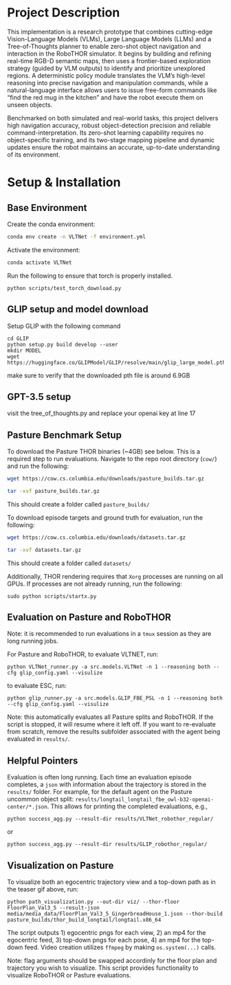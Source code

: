 # Project Description

This implementation is a research prototype that combines cutting-edge Vision-Language Models (VLMs), Large Language Models (LLMs) and a Tree-of-Thoughts planner to enable zero-shot object navigation and interaction in the RoboTHOR simulator. It begins by building and refining real-time RGB-D semantic maps, then uses a frontier-based exploration strategy (guided by VLM outputs) to identify and prioritize unexplored regions. A deterministic policy module translates the VLM’s high-level reasoning into precise navigation and manipulation commands, while a natural-language interface allows users to issue free-form commands like “find the red mug in the kitchen” and have the robot execute them on unseen objects.

Benchmarked on both simulated and real-world tasks, this project delivers high navigation accuracy, robust object-detection precision and reliable command-interpretation. Its zero-shot learning capability requires no object-specific training, and its two-stage mapping pipeline and dynamic updates ensure the robot maintains an accurate, up-to-date understanding of its environment.

# Setup & Installation

## Base Environment

Create the conda environment:
```sh
conda env create -n VLTNet -f environment.yml
```
Activate the environment:
```sh
conda activate VLTNet
```

Run the following to ensure that torch is properly installed.
```
python scripts/test_torch_download.py
```


## GLIP setup and model download
Setup GLIP with the following command
```
cd GLIP
python setup.py build develop --user
mkdir MODEL
wget https://huggingface.co/GLIPModel/GLIP/resolve/main/glip_large_model.pth
```
make sure to verify that the downloaded pth file is around 6.9GB

## GPT-3.5 setup
visit the tree_of_thoughts.py and replace your openai key at line 17

## Pasture Benchmark Setup

To download the Pasture THOR binaries (~4GB) see below. This is a required step to run evaluations. Navigate to the repo root directory (`cow/`) and run the following:
```sh
wget https://cow.cs.columbia.edu/downloads/pasture_builds.tar.gz
```
```sh
tar -xvf pasture_builds.tar.gz
```
This should create a folder called `pasture_builds/`

To download episode targets and ground truth for evaluation, run the following:
```sh
wget https://cow.cs.columbia.edu/downloads/datasets.tar.gz
```
```sh
tar -xvf datasets.tar.gz
```
This should create a folder called `datasets/`

Additionally, THOR rendering requires that `Xorg` processes are running on all GPUs. If processes are not already running, run the following:
```
sudo python scripts/startx.py
```

## Evaluation on Pasture and RoboTHOR

Note: it is recommended to run evaluations in a `tmux` session as they are long running jobs.

For Pasture and RoboTHOR, to evaluate VLTNET, run:

```
python VLTNet_runner.py -a src.models.VLTNet -n 1 --reasoning both --cfg glip_config.yaml --visulize
```

to evaluate ESC, run:
```
python glip_runner.py -a src.models.GLIP_FBE_PSL -n 1 --reasoning both --cfg glip_config.yaml --visulize
```
Note: this automatically evaluates all Pasture splits and RoboTHOR. If the script is stopped, it will resume where it left off. If you want to re-evaluate from scratch, remove the results subfolder associated with the agent being evaluated in `results/`.

## Helpful Pointers

Evaluation is often long running. Each time an evaluation episode completes, a `json` with information about the trajectory is stored in the `results/` folder. For example, for the default agent on the Pasture uncommon object split: `results/longtail_longtail_fbe_owl-b32-openai-center/*.json`. This allows for printing the completed evaluations, e.g.,

```
python success_agg.py --result-dir results/VLTNet_robothor_regular/
```
or

```
python success_agg.py --result-dir results/GLIP_robothor_regular/
```

## Visualization on Pasture
To visualize both an egocentric trajectory view and a top-down path as in the teaser gif above, run:

```
python path_visualization.py --out-dir viz/ --thor-floor FloorPlan_Val3_5 --result-json media/media_data/FloorPlan_Val3_5_GingerbreadHouse_1.json --thor-build pasture_builds/thor_build_longtail/longtail.x86_64
```

The script outputs 1) egocentric pngs for each view, 2) an mp4 for the egocentric feed, 3) top-down pngs for each pose, 4) an mp4 for the top-down feed. Video creation utilizes `ffmpeg` by making `os.system(...)` calls.

Note: flag arguments should be swapped accordinly for the floor plan and trajectory you wish to visualize. This script provides functionality to visualize RoboTHOR or Pasture evaluations.


